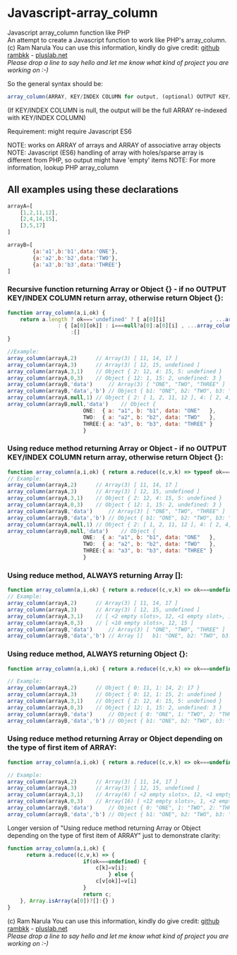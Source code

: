 # Javascript-array_column
Javascript array_column function like PHP\
An attempt to create a Javascript function to work like PHP's array_column.\
(c) Ram Narula You can use this information, kindly do give credit: [github rambkk](https://github.com/rambkk) - [pluslab.net](https://pluslab.net)\
*Please drop a line to say hello and let me know what kind of project you are working on :-)*

So the general syntax should be:
```JavaScript
array_column(ARRAY, KEY/INDEX COLUMN for output, (optional) OUTPUT KEY/INDEX COLUMN to be used as key/index for the output)
```

(If KEY/INDEX COLUMN is null, the output will be the full ARRAY re-indexed with KEY/INDEX COLUMN)


Requirement: might require Javascript ES6

NOTE: works on ARRAY of arrays and ARRAY of associative array objects\
NOTE: Javascript (ES6) handling of array with holes/sparse array is different from PHP, so output might have 'empty' items
NOTE: For more information, lookup PHP array_column

## All examples using these declarations
```JavaScript
arrayA=[
    [1,2,11,12],
    [2,4,14,15],
    [3,5,17]
]

arrayB=[ 
        {a:'a1',b:'b1',data:'ONE'},
        {a:'a2',b:'b2',data:'TWO'},
        {a:'a3',b:'b3',data:'THREE'}
]


```
  
### Recursive function returning Array or Object {} - if no OUTPUT KEY/INDEX COLUMN return array, otherwise return Object {}:
```Javascript
function array_column(a,i,ok) { 
	return a.length ? ok==='undefined' ? [ a[0][i]              , ...array_column(a.slice(1),i,ok) ]
				: { [a[0][ok]] : i===null?a[0]:a[0][i] , ...array_column(a.slice(1),i,ok) }
	                :[]							
}

//Example:
array_column(arrayA,2)   	// Array(3) [ 11, 14, 17 ]
array_column(arrayA,3) 		// Array(3) [ 12, 15, undefined ]
array_column(arrayA,3,1)	// Object { 2: 12, 4: 15, 5: undefined }
array_column(arrayA,0,3)	// Object { 12: 1, 15: 2, undefined: 3 }
array_column(arrayB,'data')  	// Array(3) [ "ONE", "TWO", "THREE" ]
array_column(arrayB,'data','b') // Object { b1: "ONE", b2: "TWO", b3: "THREE" }
array_column(arrayA,null,1)	// Object { 2: [ 1, 2, 11, 12 ], 4: [ 2, 4, 14, 15 ], 5: [ 3, 5, 17 ] }
array_column(arrayB,null,'data')	// Object {
						ONE:  { a: "a1", b: "b1", data: "ONE"   },
						TWO:  { a: "a2", b: "b2", data: "TWO"   },
						THREE:{ a: "a3", b: "b3", data: "THREE" }
						}
```
  
### Using reduce method returning Array or Object - if no OUTPUT KEY/INDEX COLUMN return array, otherwise return Object {}:
```JavaScript
function array_column(a,i,ok) { return a.reduce((c,v,k) => typeof ok==='undefined' ? [c[k]=v[i],c][1] : [c[v[ok]]=i===null?v:v[i],c][1],ok===undefined?[]:{}) }
// Example:
array_column(arrayA,2)   	// Array(3) [ 11, 14, 17 ]
array_column(arrayA,3) 		// Array(3) [ 12, 15, undefined ]
array_column(arrayA,3,1)	// Object { 2: 12, 4: 15, 5: undefined }
array_column(arrayA,0,3)	// Object { 12: 1, 15: 2, undefined: 3 }
array_column(arrayB,'data')  	// Array(3) [ "ONE", "TWO", "THREE" ]
array_column(arrayB,'data','b') // Object { b1: "ONE", b2: "TWO", b3: "THREE" }
array_column(arrayA,null,1)	// Object { 2: [ 1, 2, 11, 12 ], 4: [ 2, 4, 14, 15 ], 5: [ 3, 5, 17 ] }
array_column(arrayB,null,'data')	// Object {
						ONE:  { a: "a1", b: "b1", data: "ONE"   },
						TWO:  { a: "a2", b: "b2", data: "TWO"   },
						THREE:{ a: "a3", b: "b3", data: "THREE" }
						}
```
  
### Using reduce method, ALWAYS returning Array []:
```JavaScript
function array_column(a,i,ok) { return a.reduce((c,v,k) => ok===undefined ? [c[k]=v[i],c][1] : [c[v[ok]]=i===null?v:v[i],c][1],[]) }
// Example:
array_column(arrayA,2)   	// Array(3) [ 11, 14, 17 ]
array_column(arrayA,3)   	// Array(3) [ 12, 15, undefined ]
array_column(arrayA,3,1) 	// [ <2 empty slots>, 12, <1 empty slot>, 15, undefined ]  (simplified: Array [1]=12, [3]=15, [3]=undefined)
array_column(arrayA,0,3) 	// [ <10 empty slots>, 12, 15 ] 
array_column(arrayB,'data') 	// Array(3) [ "ONE", "TWO", "THREE" ]
array_column(arrayB,'data','b') // Array []   b1: "ONE", b2: "TWO", b3: "THREE"
```
  
### Using reduce method, ALWAYS returning Object {}:
```JavaScript
function array_column(a,i,ok) { return a.reduce((c,v,k) => ok===undefined ? [c[k]=v[i],c][1] : [c[v[ok]]=i===null?v:v[i],c][1],{}) }

// Example:
array_column(arrayA,2)   	// Object { 0: 11, 1: 14, 2: 17 }
array_column(arrayA,3)   	// Object { 0: 12, 1: 15, 2: undefined }
array_column(arrayA,3,1)	// Object { 2: 12, 4: 15, 5: undefined }
array_column(arrayA,0,3)	// Object { 12: 1, 15: 2, undefined: 3 }
array_column(arrayB,'data')  	// Object { 0: "ONE", 1: "TWO", 2: "THREE" }
array_column(arrayB,'data','b') // Object { b1: "ONE", b2: "TWO", b3: "THREE" }
```
  
### Using reduce method returning Array or Object depending on the type of first item of ARRAY:
```JavaScript
function array_column(a,i,ok) { return a.reduce((c,v,k) => ok===undefined ? [c[k]=v[i],c][1] : [c[v[ok]]=i===null?v:v[i],c][1],Array.isArray(a[0])?[]:{}) }

// Example:
array_column(arrayA,2)   	// Array(3) [ 11, 14, 17 ]
array_column(arrayA,3)   	// Array(3) [ 12, 15, undefined ]
array_column(arrayA,3,1)	// Array(6) [ <2 empty slots>, 12, <1 empty slot>, 15, undefined ]
array_column(arrayA,0,3)	// Array(16) [ <12 empty slots>, 1, <2 empty slots>, 2 ]
array_column(arrayB,'data')  	// Object { 0: "ONE", 1: "TWO", 2: "THREE" }
array_column(arrayB,'data','b') // Object { b1: "ONE", b2: "TWO", b3: "THREE" }
```
  
Longer version of "Using reduce method returning Array or Object depending on the type of first item of ARRAY" just to demonstrate clarity:
```JavaScript
function array_column(a,i,ok) {
      return a.reduce((c,v,k) => { 
                  		if(ok===undefined) {
		                  	c[k]=v[i];
                              	} else {
                  			c[v[ok]]=v[i]
		                }
                  		return c; 
	}, Array.isArray(a[0])?[]:{} )
}
```


(c) Ram Narula You can use this information, kindly do give credit: [github rambkk](https://github.com/rambkk) - [pluslab.net](https://pluslab.net)\
*Please drop a line to say hello and let me know what kind of project you are working on :-)*
